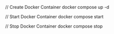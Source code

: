 // Create Docker Container
docker compose up -d

// Start Docker Container
docker compose start

// Stop Docker Container
docker compose stop